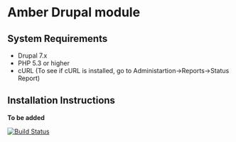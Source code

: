 Amber Drupal module
=================

## System Requirements ##

* Drupal 7.x
* PHP 5.3 or higher
* cURL (To see if cURL is installed, go to Administartion->Reports->Status Report)

## Installation Instructions ##

__To be added__

[![Build Status](https://travis-ci.org/berkmancenter/robustness_drupal.png?branch=master)](https://travis-ci.org/berkmancenter/robustness_drupal)
